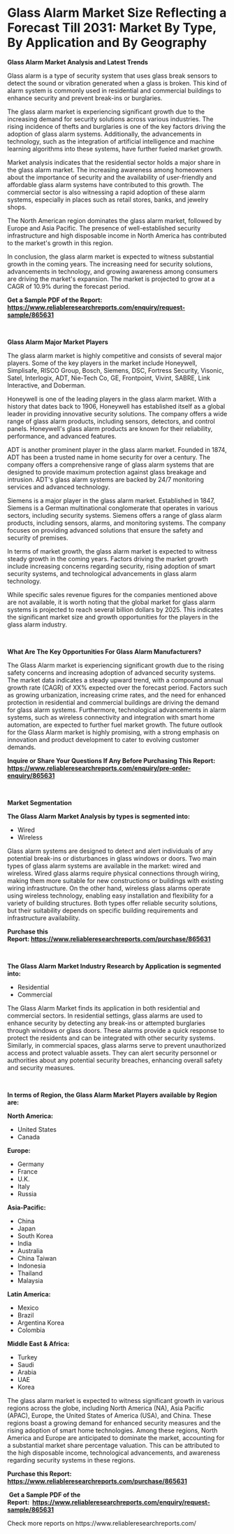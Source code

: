 <p><h1>Glass Alarm Market Size Reflecting a Forecast Till 2031: Market By Type, By Application and By Geography</h1></p><p><strong>Glass Alarm Market Analysis and Latest Trends</strong></p>
<p><p>Glass alarm is a type of security system that uses glass break sensors to detect the sound or vibration generated when a glass is broken. This kind of alarm system is commonly used in residential and commercial buildings to enhance security and prevent break-ins or burglaries.</p><p>The glass alarm market is experiencing significant growth due to the increasing demand for security solutions across various industries. The rising incidence of thefts and burglaries is one of the key factors driving the adoption of glass alarm systems. Additionally, the advancements in technology, such as the integration of artificial intelligence and machine learning algorithms into these systems, have further fueled market growth.</p><p>Market analysis indicates that the residential sector holds a major share in the glass alarm market. The increasing awareness among homeowners about the importance of security and the availability of user-friendly and affordable glass alarm systems have contributed to this growth. The commercial sector is also witnessing a rapid adoption of these alarm systems, especially in places such as retail stores, banks, and jewelry shops.</p><p>The North American region dominates the glass alarm market, followed by Europe and Asia Pacific. The presence of well-established security infrastructure and high disposable income in North America has contributed to the market's growth in this region.</p><p>In conclusion, the glass alarm market is expected to witness substantial growth in the coming years. The increasing need for security solutions, advancements in technology, and growing awareness among consumers are driving the market's expansion. The market is projected to grow at a CAGR of 10.9% during the forecast period.</p></p>
<p><strong>Get a Sample PDF of the Report:&nbsp; <a href="https://www.reliableresearchreports.com/enquiry/request-sample/865631">https://www.reliableresearchreports.com/enquiry/request-sample/865631</a></strong></p>
<p>&nbsp;</p>
<p><strong>Glass Alarm Major Market Players</strong></p>
<p><p>The glass alarm market is highly competitive and consists of several major players. Some of the key players in the market include Honeywell, Simplisafe, RISCO Group, Bosch, Siemens, DSC, Fortress Security, Visonic, Satel, Interlogix, ADT, Nie-Tech Co, GE, Frontpoint, Vivint, SABRE, Link Interactive, and Doberman.</p><p>Honeywell is one of the leading players in the glass alarm market. With a history that dates back to 1906, Honeywell has established itself as a global leader in providing innovative security solutions. The company offers a wide range of glass alarm products, including sensors, detectors, and control panels. Honeywell's glass alarm products are known for their reliability, performance, and advanced features.</p><p>ADT is another prominent player in the glass alarm market. Founded in 1874, ADT has been a trusted name in home security for over a century. The company offers a comprehensive range of glass alarm systems that are designed to provide maximum protection against glass breakage and intrusion. ADT's glass alarm systems are backed by 24/7 monitoring services and advanced technology.</p><p>Siemens is a major player in the glass alarm market. Established in 1847, Siemens is a German multinational conglomerate that operates in various sectors, including security systems. Siemens offers a range of glass alarm products, including sensors, alarms, and monitoring systems. The company focuses on providing advanced solutions that ensure the safety and security of premises.</p><p>In terms of market growth, the glass alarm market is expected to witness steady growth in the coming years. Factors driving the market growth include increasing concerns regarding security, rising adoption of smart security systems, and technological advancements in glass alarm technology.</p><p>While specific sales revenue figures for the companies mentioned above are not available, it is worth noting that the global market for glass alarm systems is projected to reach several billion dollars by 2025. This indicates the significant market size and growth opportunities for the players in the glass alarm industry.</p></p>
<p>&nbsp;</p>
<p><strong>What Are The Key Opportunities For Glass Alarm Manufacturers?</strong></p>
<p><p>The Glass Alarm market is experiencing significant growth due to the rising safety concerns and increasing adoption of advanced security systems. The market data indicates a steady upward trend, with a compound annual growth rate (CAGR) of XX% expected over the forecast period. Factors such as growing urbanization, increasing crime rates, and the need for enhanced protection in residential and commercial buildings are driving the demand for glass alarm systems. Furthermore, technological advancements in alarm systems, such as wireless connectivity and integration with smart home automation, are expected to further fuel market growth. The future outlook for the Glass Alarm market is highly promising, with a strong emphasis on innovation and product development to cater to evolving customer demands.</p></p>
<p><strong>Inquire or Share Your Questions If Any Before Purchasing This Report: <a href="https://www.reliableresearchreports.com/enquiry/pre-order-enquiry/865631">https://www.reliableresearchreports.com/enquiry/pre-order-enquiry/865631</a></strong></p>
<p>&nbsp;</p>
<p><strong>Market Segmentation</strong></p>
<p><strong>The Glass Alarm Market Analysis by types is segmented into:</strong></p>
<p><ul><li>Wired</li><li>Wireless</li></ul></p>
<p><p>Glass alarm systems are designed to detect and alert individuals of any potential break-ins or disturbances in glass windows or doors. Two main types of glass alarm systems are available in the market: wired and wireless. Wired glass alarms require physical connections through wiring, making them more suitable for new constructions or buildings with existing wiring infrastructure. On the other hand, wireless glass alarms operate using wireless technology, enabling easy installation and flexibility for a variety of building structures. Both types offer reliable security solutions, but their suitability depends on specific building requirements and infrastructure availability.</p></p>
<p><strong>Purchase this Report:&nbsp;<a href="https://www.reliableresearchreports.com/purchase/865631">https://www.reliableresearchreports.com/purchase/865631</a></strong></p>
<p>&nbsp;</p>
<p><strong>The Glass Alarm Market Industry Research by Application is segmented into:</strong></p>
<p><ul><li>Residential</li><li>Commercial</li></ul></p>
<p><p>The Glass Alarm Market finds its application in both residential and commercial sectors. In residential settings, glass alarms are used to enhance security by detecting any break-ins or attempted burglaries through windows or glass doors. These alarms provide a quick response to protect the residents and can be integrated with other security systems. Similarly, in commercial spaces, glass alarms serve to prevent unauthorized access and protect valuable assets. They can alert security personnel or authorities about any potential security breaches, enhancing overall safety and security measures.</p></p>
<p>&nbsp;</p>
<p><strong>In terms of Region, the Glass Alarm Market Players available by Region are:</strong></p>
<p>
    <p> <strong> North America: </strong>
        <ul>
            <li>United States</li>
            <li>Canada</li>
        </ul>
        </p> 
    <p> <strong> Europe: </strong>
        <ul>
            <li>Germany</li>
            <li>France</li>
            <li>U.K.</li>
            <li>Italy</li>
            <li>Russia</li>
        </ul>
        </p> 
    <p> <strong> Asia-Pacific: </strong>
        <ul>
            <li>China</li>
            <li>Japan</li>
            <li>South Korea</li>
            <li>India</li>
            <li>Australia</li>
            <li>China Taiwan</li>
            <li>Indonesia</li>
            <li>Thailand</li>
            <li>Malaysia</li>
        </ul>
        </p> 
    <p> <strong> Latin America: </strong>
        <ul>
            <li>Mexico</li>
            <li>Brazil</li>
            <li>Argentina Korea</li>
            <li>Colombia</li>
        </ul>
        </p> 
    <p> <strong> Middle East & Africa: </strong>
        <ul>
            <li>Turkey</li>
            <li>Saudi</li>
            <li>Arabia</li>
            <li>UAE</li>
            <li>Korea</li>
        </ul>
    </p>
    </p>
<p><p>The glass alarm market is expected to witness significant growth in various regions across the globe, including North America (NA), Asia Pacific (APAC), Europe, the United States of America (USA), and China. These regions boast a growing demand for enhanced security measures and the rising adoption of smart home technologies. Among these regions, North America and Europe are anticipated to dominate the market, accounting for a substantial market share percentage valuation. This can be attributed to the high disposable income, technological advancements, and awareness regarding security systems in these regions.</p></p>
<p><strong>Purchase this Report: <a href="https://www.reliableresearchreports.com/purchase/865631">https://www.reliableresearchreports.com/purchase/865631</a></strong></p>
<p>&nbsp;<strong>Get a Sample PDF of the Report:&nbsp;&nbsp;<a href="https://www.reliableresearchreports.com/enquiry/request-sample/865631">https://www.reliableresearchreports.com/enquiry/request-sample/865631</a></strong></p>
<p><strong></strong></p>
<p>Check more reports on https://www.reliableresearchreports.com/</p>